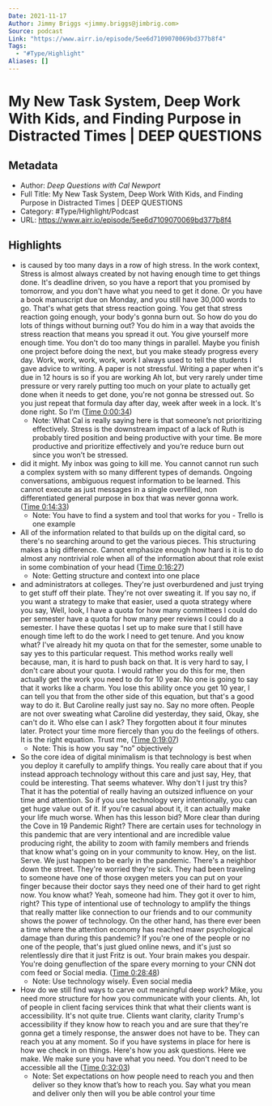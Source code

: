 ```yaml
---
Date: 2021-11-17
Author: Jimmy Briggs <jimmy.briggs@jimbrig.com>
Source: podcast
Link: "https://www.airr.io/episode/5ee6d7109070069bd377b8f4"
Tags:
  - "#Type/Highlight"
Aliases: []
---
```


# My New Task System, Deep Work With Kids, and Finding Purpose in Distracted Times | DEEP QUESTIONS

## Metadata

* Author: *Deep Questions with Cal Newport*
* Full Title: My New Task System, Deep Work With Kids, and Finding Purpose in Distracted Times | DEEP QUESTIONS
* Category: #Type/Highlight/Podcast
* URL: https://www.airr.io/episode/5ee6d7109070069bd377b8f4

## Highlights

* is caused by too many days in a row of high stress. In the work context, Stress is almost always created by not having enough time to get things done. It's deadline driven, so you have a report that you promised by tomorrow, and you don't have what you need to get it done. Or you have a book manuscript due on Monday, and you still have 30,000 words to go. That's what gets that stress reaction going. You get that stress reaction going enough, your body's gonna burn out. So how do you do lots of things without burning out? You do him in a way that avoids the stress reaction that means you spread it out. You give yourself more enough time. You don't do too many things in parallel. Maybe you finish one project before doing the next, but you make steady progress every day. Work, work, work, work, work I always used to tell the students I gave advice to writing. A paper is not stressful. Writing a paper when it's due in 12 hours is so if you are working Ah lot, but very rarely under time pressure or very rarely putting too much on your plate to actually get done when it needs to get done, you're not gonna be stressed out. So you just repeat that formula day after day, week after week in a lock. It's done right. So I'm ([Time 0:00:34](https://www.airr.io/quote/6010ac5c5aa99b31587aa95f))
  * Note: What Cal is really saying here is that someone’s not prioritizing effectively. Stress is the downstream impact of a lack of Ruth is probably tired position and being productive with your time. Be more productive and prioritize effectively and you’re reduce burn out since you won’t be stressed.
* did it might. My inbox was going to kill me. You cannot cannot run such a complex system with so many different types of demands. Ongoing conversations, ambiguous request information to be learned. This cannot execute as just messages in a single overfilled, non differentiated general purpose in box that was never gonna work. ([Time 0:14:33](https://www.airr.io/quote/6010ac595aa99b3e367aa95e))
  * Note: You have to find a system and tool that works for you - Trello is one example
* All of the information related to that builds up on the digital card, so there's no searching around to get the various pieces. This structuring makes a big difference. Cannot emphasize enough how hard is it is to do almost any nontrivial role when all of the information about that role exist in some combination of your head ([Time 0:16:27](https://www.airr.io/quote/6010ac575aa99be78a7aa95d))
  * Note: Getting structure and context into one place
* and administrators at colleges. They're just overburdened and just trying to get stuff off their plate. They're not over sweating it. If you say no, if you want a strategy to make that easier, used a quota strategy where you say, Well, look, I have a quota for how many committees I could do per semester have a quota for how many peer reviews I could do a semester. I have these quotas I set up to make sure that I still have enough time left to do the work I need to get tenure. And you know what? I've already hit my quota on that for the semester, some unable to say yes to this particular request. This method works really well because, man, it is hard to push back on that. It is very hard to say, I don't care about your quota. I would rather you do this for me, then actually get the work you need to do for 10 year. No one is going to say that it works like a charm. You lose this ability once you get 10 year, I can tell you that from the other side of this equation, but that's a good way to do it. But Caroline really just say no. Say no more often. People are not over sweating what Caroline did yesterday, they said, Okay, she can't do it. Who else can I ask? They forgotten about it four minutes later. Protect your time more fiercely than you do the feelings of others. It is the right equation. Trust me, ([Time 0:19:07](https://www.airr.io/quote/6010ac555aa99b25307aa95c))
  * Note: This is how you say “no” objectively
* So the core idea of digital minimalism is that technology is best when you deploy it carefully to amplify things. You really care about that if you instead approach technology without this care and just say, Hey, that could be interesting. That seems whatever. Why don't I just try this? That it has the potential of really having an outsized influence on your time and attention. So if you use technology very intentionally, you can get huge value out of it. If you're casual about it, it can actually make your life much worse. When has this lesson bid? More clear than during the Cove in 19 Pandemic Right? There are certain uses for technology in this pandemic that are very intentional and are incredible value producing right, the ability to zoom with family members and friends that know what's going on in your community to know. Hey, on the list. Serve. We just happen to be early in the pandemic. There's a neighbor down the street. They're worried they're sick. They had been traveling to someone have one of those oxygen meters you can put on your finger because their doctor says they need one of their hard to get right now. You know what? Yeah, someone had him. They got it over to him, right? This type of intentional use of technology to amplify the things that really matter like connection to our friends and to our community shows the power of technology. On the other hand, has there ever been a time where the attention economy has reached mawr psychological damage than during this pandemic? If you're one of the people or no one of the people, that's just glued online news, and it's just so relentlessly dire that it just Fritz is out. Your brain makes you despair. You're doing genuflection of the spare every morning to your CNN dot com feed or Social media. ([Time 0:28:48](https://www.airr.io/quote/6010ac615aa99b19a87aa960))
  * Note: Use technology wisely. Even social media
* How do we still find ways to carve out meaningful deep work? Mike, you need more structure for how you communicate with your clients. Ah, lot of people in client facing services think that what their clients want is accessibility. It's not quite true. Clients want clarity, clarity Trump's accessibility if they know how to reach you and are sure that they're gonna get a timely response, the answer does not have to be. They can reach you at any moment. So if you have systems in place for here is how we check in on things. Here's how you ask questions. Here we make. We make sure you have what you need. You don't need to be accessible all the ([Time 0:32:03](https://www.airr.io/quote/6010ac665aa99b0a547aa961))
  * Note: Set expectations on how people need to reach you and then deliver so they know that’s how to reach you. Say what you mean and deliver only then will you be able control your time

